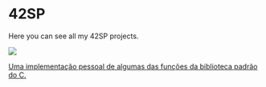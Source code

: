 # 42SP

Here you can see all my 42SP projects.


<a href="https://github.com/Gabriel-Jeronimo/libft.git">
  <img src="https://user-images.githubusercontent.com/55462130/138613397-21936c02-b70d-4f23-a2c0-ac6dd5c4968d.png" />
  <p>Uma implementação pessoal de algumas das funções da biblioteca padrão do C.</p>
</a>
